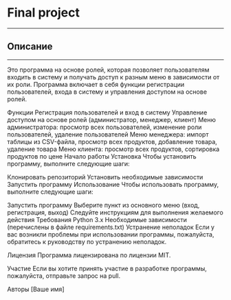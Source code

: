 # Final project

---
## Описание
---

Это программа на основе ролей, которая позволяет пользователям входить в систему и получать доступ к разным меню в зависимости от их роли. Программа включает в себя функции регистрации пользователей, входа в систему и управления доступом на основе ролей.

Функции
Регистрация пользователей и вход в систему
Управление доступом на основе ролей (администратор, менеджер, клиент)
Меню администратора: просмотр всех пользователей, изменение роли пользователей, удаление пользователей
Меню менеджера: импорт таблицы из CSV-файла, просмотр всех продуктов, добавление товара, удаление товара
Меню клиента: просмотр всех продуктов, сортировка продуктов по цене
Начало работы
Установка
Чтобы установить программу, выполните следующие шаги:

Клонировать репозиторий
Установить необходимые зависимости
Запустить программу
Использование
Чтобы использовать программу, выполните следующие шаги:

Запустить программу
Выберите пункт из основного меню (вход, регистрация, выход)
Следуйте инструкциям для выполнения желаемого действия
Требования
Python 3.x
Необходимые зависимости (перечислены в файле requirements.txt)
Устранение неполадок
Если у вас возникли проблемы при использовании программы, пожалуйста, обратитесь к руководству по устранению неполадок.

Лицензия
Программа лицензирована по лицензии MIT.

Участие
Если вы хотите принять участие в разработке программы, пожалуйста, отправьте запрос на pull.

Авторы
[Ваше имя]
